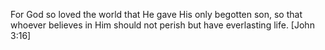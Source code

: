 For God so loved the world that He gave His only begotten son, so that whoever 
believes in Him should not perish but have everlasting life. [John 3:16]
